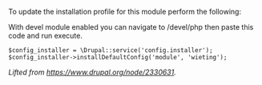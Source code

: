 To update the installation profile for this module perform
the following:

  With devel module enabled you can navigate to /devel/php then paste this code and run execute.

  ```
  $config_installer = \Drupal::service('config.installer');
  $config_installer->installDefaultConfig('module', 'wieting');
  ```
  
*Lifted from https://www.drupal.org/node/2330631.*
